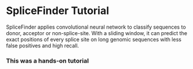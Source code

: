 # SpliceFinder Tutorial
SpliceFinder applies convolutional neural network to classify sequences to donor, acceptor or non-splice-site. With a sliding window, it can predict the exact positions of every splice site on long genomic sequences with less false  positives and high recall.


### This was a hands-on tutorial

